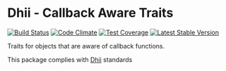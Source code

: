 # Dhii - Callback Aware Traits

[![Build Status](https://travis-ci.org/Dhii/callback-aware-trait.svg?branch=master)](https://travis-ci.org/Dhii/callback-aware-trait)
[![Code Climate](https://codeclimate.com/github/Dhii/callback-aware-trait/badges/gpa.svg)](https://codeclimate.com/github/Dhii/callback-aware-trait)
[![Test Coverage](https://codeclimate.com/github/Dhii/callback-aware-trait/badges/coverage.svg)](https://codeclimate.com/github/Dhii/callback-aware-trait/coverage)
[![Latest Stable Version](https://poser.pugx.org/dhii/callback-aware-trait/version)](https://packagist.org/packages/dhii/callback-aware-trait)

Traits for objects that are aware of callback functions.

This package complies with [Dhii] standards

[Dhii]: https://github.com/Dhii/dhii
